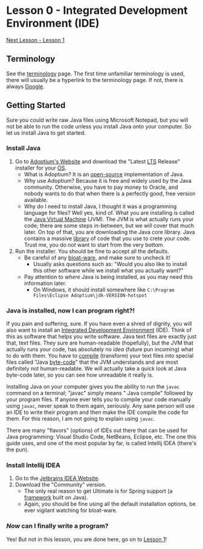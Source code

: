 # Lesson 0 - Integrated Development Environment (IDE)

[Next Lesson - Lesson 1](../lesson-001/README.md)

## Terminology

See the [terminology](../terminology.md) page. The first time unfamiliar terminology is used, there will usually be a
hyperlink to the terminology page. If not, there is always [Google](https://google.com).

## Getting Started

Sure you could write raw Java files using Microsoft Notepad, but you will not be able to run the code unless you install
Java onto your computer. So let us install Java to get started.

### Install Java

1. Go to [Adoptium's Website](https://adoptium.net/) and download the "Latest [LTS](../terminology.md) Release"
   installer for your [OS](../terminology.md).
    * What is Adoptium? It is an [open-source](../terminology.md) implementation of Java.
    * Why use Adoptium? Because it is free and widely used by the Java community. Otherwise, you have to pay money to
      Oracle, and nobody wants to do that when there is a perfectly good, free version available.
    * Why do I need to install Java, I thought it was a programming language for files? Well yes, kind of. What you are
      installing is called the [Java Virtual Machine](../terminology.md) (JVM). The JVM is what actually runs your code;
      there are some steps in-between, but we will cover that much later. On top of that, you are downloading the Java
      core library. Java contains a massive [library](../terminology.md) of code that you use to crete your code. Trust
      me, you do _not_ want to start from the very bottom.
2. Run the installer. You should be fine to accept all the defaults.
    * Be careful of any [bloat-ware](../terminology.md), and make sure to uncheck it!
        * Usually asks questions such as: "Would you also like to install this other software while we install what you
          actually want?"
    * Pay attention to _where_ Java is being installed, as you may need this information later.
        * On Windows, it should install somewhere like `C:\Program Files\Eclipse Adoptium\jdk-VERSION-hotspot`

### Java is installed, now I can program right?!

If you pain and suffering, sure. If you have even a shred of dignity, you will also want to install
an [Integrated Development Environment](../terminology.md) (IDE). Think of this as software that helps you write
software. Java text files are exactly just that, text files. They sure are human-readable (hopefully), but the JVM that
actually runs your code, has absolutely no _idea_ (future pun incoming) what to do with them. You have
to [compile](../terminology.md) (transform) your text files into special files called "Java
[byte-code](../terminology.md)" that the JVM understands and are most definitely not human-readable. We will 
actually take a quick look at Java byte-code later, so you can see how unreadable it really is.

Installing Java on your computer gives you the ability to run the `javac` command on a terminal; "javac" simply means "
Java compile" followed by your program files. If anyone ever tells you to compile your code manually using
`javac`, never speak to them again, seriously. Any sane person will use an IDE to write their program and then make the
IDE compile the code for them. For this reason, I am not going to explain using `javac`.

There are many "flavors" (options) of IDEs out there that can be used for Java programming: Visual Studio Code,
NetBeans, Eclipse, etc. The one this guide uses, and one of the most popular by far, is called Intellij IDEA
(there's the pun).

### Install Intellij IDEA

1. Go to the [Jetbrains IDEA Website](https://www.jetbrains.com/idea/download/).
2. Download the "Community" version.
    * The only real reason to get Ultimate is for Spring support (a [framework](../terminology.md) built on Java).
    * Again, you should be fine using all the default installation options, be ever vigilant watching for bloat-ware.

### _Now_ can I finally write a program?

Yes! But not in this lesson, you are done here, go on to [Lesson 1](../lesson-001)!